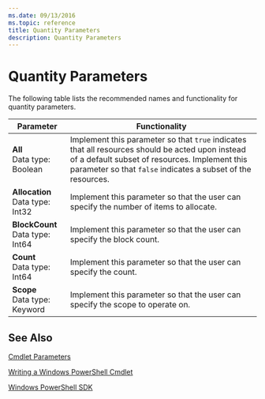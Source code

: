 ```yaml
---
ms.date: 09/13/2016
ms.topic: reference
title: Quantity Parameters
description: Quantity Parameters
---
```

# Quantity Parameters

The following table lists the recommended names and functionality for quantity parameters.

|Parameter|Functionality|
|---|---|
|**All**<br>Data type: Boolean|Implement this parameter so that `true` indicates that all resources should be acted upon instead of a default subset of resources. Implement this parameter so that `false` indicates a subset of the resources.|
|**Allocation**<br>Data type: Int32|Implement this parameter so that the user can specify the number of items to allocate.|
|**BlockCount**<br>Data type: Int64|Implement this parameter so that the user can specify the block count.|
|**Count**<br>Data type: Int64|Implement this parameter so that the user can specify the count.|
|**Scope**<br>Data type: Keyword|Implement this parameter so that the user can specify the scope to operate on.|

## See Also

[Cmdlet Parameters](./cmdlet-parameters.md)

[Writing a Windows PowerShell Cmdlet](./writing-a-windows-powershell-cmdlet.md)

[Windows PowerShell SDK](../windows-powershell-reference.md)

